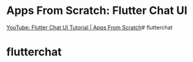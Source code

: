 # Apps From Scratch: Flutter Chat UI

[YouTube: Flutter Chat UI Tutorial | Apps From Scratch](https://youtu.be/h-igXZCCrrc)# flutterchat
# flutterchat
